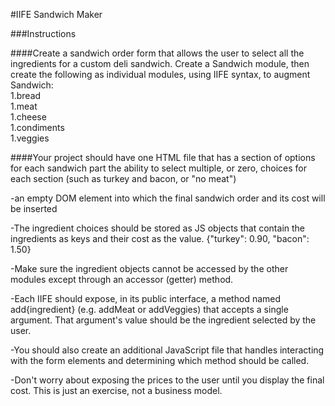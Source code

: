 #IIFE Sandwich Maker

###Instructions

####Create a sandwich order form that allows the user to select all the ingredients for a custom deli sandwich. Create a Sandwich module, then create the following as individual modules, using IIFE syntax, to augment Sandwich:
<br>
1.bread
<br>
1.meat
<br>
1.cheese
<br>
1.condiments
<br>
1.veggies

####Your project should have one HTML file that has a section of options for each sandwich part
the ability to select multiple, or zero, choices for each section (such as turkey and bacon, or "no meat")

-an empty DOM element into which the final sandwich order and its cost will be inserted

-The ingredient choices should be stored as JS objects that contain the ingredients as keys and their cost as the value. {"turkey": 0.90, "bacon": 1.50}

-Make sure the ingredient objects cannot be accessed by the other modules except through an accessor (getter) method.

-Each IIFE should expose, in its public interface, a method named add{ingredient} (e.g. addMeat or addVeggies) that accepts a single argument. That argument's value should be the ingredient selected by the user.

-You should also create an additional JavaScript file that handles interacting with the form elements and determining which method should be called.

-Don't worry about exposing the prices to the user until you display the final cost. This is just an exercise, not a business model.